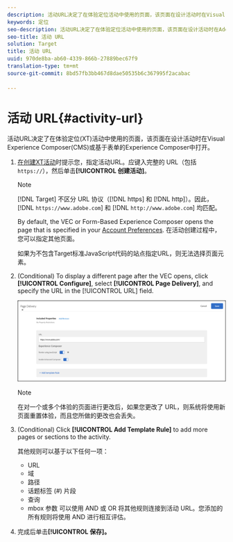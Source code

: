 ```yaml
---
description: 活动URL决定了在体验定位活动中使用的页面，该页面在设计活动时在Visual Experience Composer(CMS)或基于表单的Experience Composer中打开。
keywords: 定位
seo-description: 活动URL决定了在体验定位活动中使用的页面，该页面在设计活动时在Adobe Target Visual Experience Composer(CMS)或基于表单的Experience Composer中打开。
seo-title: 活动 URL
solution: Target
title: 活动 URL
uuid: 970de8ba-ab60-4339-866b-27889bec67f9
translation-type: tm+mt
source-git-commit: 8bd57fb3bb467d8dae50535b6c367995f2acabac

---
```



# 活动 URL{#activity-url}

活动URL决定了在体验定位(XT)活动中使用的页面，该页面在设计活动时在Visual Experience Composer(CMS)或基于表单的Experience Composer中打开。

1. [在创建XT活动](/help/c-activities/t-experience-target/t-xt-create/xt-create.md)时提示您，指定活动URL。应键入完整的 URL（包括 `https://`），然后单击&#x200B;**[!UICONTROL 创建活动]**。

   >[!NOTE]
   >
   >[!DNL Target] 不区分 URL 协议（[!DNL https] 和 [!DNL http]）。因此，[!DNL `https://www.adobe.com`] 和 [!DNL `http://www.adobe.com`] 均匹配。
   >
   >By default, the VEC or Form-Based Experience Composer opens the page that is specified in your [Account Preferences](/help/administrating-target/r-target-account-preferences/target-account-preferences.md). 在活动创建过程中，您可以指定其他页面。
   >
   >如果为不包含Target标准JavaScript代码的站点指定URL，则无法选择页面元素。

1. (Conditional) To display a different page after the VEC opens, click **[!UICONTROL Configure]**, select **[!UICONTROL Page Delivery]**, and specify the URL in the [!UICONTROL URL] field.

   ![“页面交付”对话框](/help/c-activities/t-experience-target/t-xt-create/assets/url-config-new.png)

   >[!NOTE]
   >
   >在对一个或多个体验的页面进行更改后，如果您更改了 URL，则系统将使用新页面重置体验，而且您所做的更改也会丢失。

1. (Conditional) Click **[!UICONTROL Add Template Rule]** to add more pages or sections to the activity.

   其他规则可以基于以下任何一项：

   * URL
   * 域
   * 路径
   * 话题标签 (#) 片段
   * 查询
   * mbox 参数
   可以使用 AND 或 OR 将其他规则连接到活动 URL。您添加的所有规则将使用 AND 进行相互评估。

1. 完成后单击&#x200B;**[!UICONTROL 保存]。**